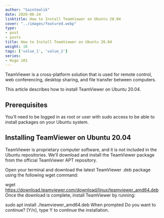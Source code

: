 ```yaml
---
author: "Saintmalik"
date: 2020-06-24
linktitle: How to Install TeamViewer on Ubuntu 20.04
cover: "../images/featured.webp"
type:
- post
- posts
title: How to Install TeamViewer on Ubuntu 20.04
weight: 10
tags: ['value_1', 'value_2']
series: 
- Hugo 101
---
```


TeamViewer is a cross-platform solution that is used for remote control, web conferencing, desktop sharing, and file transfer between computers.

This article describes how to install TeamViewer on Ubuntu 20.04.

## Prerequisites
You’ll need to be logged in as root or user with sudo access to be able to install packages on your Ubuntu system.

## Installing TeamViewer on Ubuntu 20.04
TeamViewer is proprietary computer software, and it is not included in the Ubuntu repositories. We’ll download and install the TeamViewer package from the official TeamViewer APT repository.

Open your terminal and download the latest TeamViewer .deb package using the following wget command:

wget https://download.teamviewer.com/download/linux/teamviewer_amd64.deb
Once the download is complete, install TeamViewer by running:

sudo apt install ./teamviewer_amd64.deb
When prompted Do you want to continue? [Y/n], type Y to continue the installation.